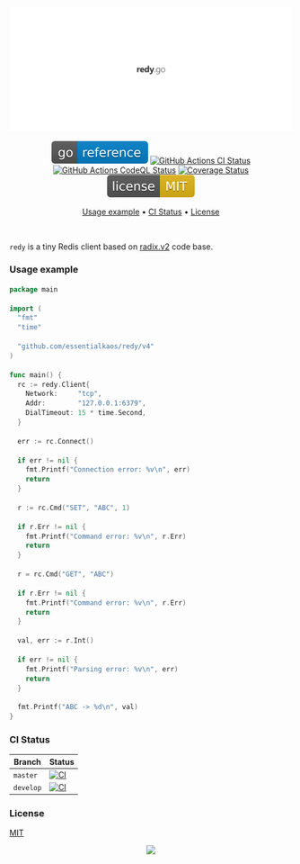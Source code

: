 <p align="center"><a href="#readme"><img src=".github/images/card.svg"/></a></p>

<p align="center">
  <a href="https://kaos.sh/g/redy.v4"><img src=".github/images/godoc.svg"/></a>
  <a href="https://kaos.sh/w/redy/ci"><img src="https://kaos.sh/w/redy/ci.svg" alt="GitHub Actions CI Status" /></a>
  <a href="https://kaos.sh/w/redy/codeql"><img src="https://kaos.sh/w/redy/codeql.svg" alt="GitHub Actions CodeQL Status" /></a>
  <a href="https://kaos.sh/c/redy"><img src="https://kaos.sh/c/redy.svg" alt="Coverage Status" /></a>
  <a href="#license"><img src=".github/images/license.svg"/></a>
</p>

<p align="center"><a href="#usage-example">Usage example</a> • <a href="#ci-status">CI Status</a> • <a href="#license">License</a></p>

<br/>

`redy` is a tiny Redis client based on [radix.v2](https://github.com/mediocregopher/radix.v2) code base.

### Usage example
```go
package main

import (
  "fmt"
  "time"

  "github.com/essentialkaos/redy/v4"
)

func main() {
  rc := redy.Client{
    Network:     "tcp",
    Addr:        "127.0.0.1:6379",
    DialTimeout: 15 * time.Second,
  }

  err := rc.Connect()

  if err != nil {
    fmt.Printf("Connection error: %v\n", err)
    return
  }

  r := rc.Cmd("SET", "ABC", 1)

  if r.Err != nil {
    fmt.Printf("Command error: %v\n", r.Err)
    return
  }

  r = rc.Cmd("GET", "ABC")

  if r.Err != nil {
    fmt.Printf("Command error: %v\n", r.Err)
    return
  }

  val, err := r.Int()

  if err != nil {
    fmt.Printf("Parsing error: %v\n", err)
    return
  }

  fmt.Printf("ABC -> %d\n", val)
}
```

### CI Status

| Branch     | Status |
|------------|--------|
| `master` | [![CI](https://kaos.sh/w/redy/ci.svg?branch=master)](https://kaos.sh/w/redy/ci?query=branch:master) |
| `develop` | [![CI](https://kaos.sh/w/redy/ci.svg?branch=develop)](https://kaos.sh/w/redy/ci?query=branch:develop) |

### License

[MIT](LICENSE)

<p align="center"><a href="https://essentialkaos.com"><img src="https://gh.kaos.st/ekgh.svg"/></a></p>
